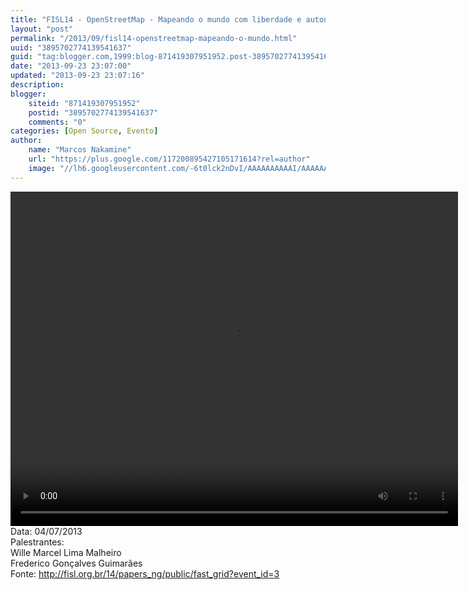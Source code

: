 ```yaml
---
title: "FISL14 - OpenStreetMap - Mapeando o mundo com liberdade e autonomia"
layout: "post"
permalink: "/2013/09/fisl14-openstreetmap-mapeando-o-mundo.html"
uuid: "3895702774139541637"
guid: "tag:blogger.com,1999:blog-871419307951952.post-3895702774139541637"
date: "2013-09-23 23:07:00"
updated: "2013-09-23 23:07:16"
description: 
blogger:
    siteid: "871419307951952"
    postid: "3895702774139541637"
    comments: "0"
categories: [Open Source, Evento]
author: 
    name: "Marcos Nakamine"
    url: "https://plus.google.com/117200895427105171614?rel=author"
    image: "//lh6.googleusercontent.com/-6t0lck2nDvI/AAAAAAAAAAI/AAAAAAAAOBw/_9ON3AiIr48/s32-c/photo.jpg"
---
```


<div class="css-full-post-content js-full-post-content">
<video controls="" height="535" width="716"><source src="http://hemingway.softwarelivre.org/fisl14/high/41d/sala41d-high-201307041604.ogg" type="video/ogg"></source>Your browser does not support the video tag.</video>Data: 04/07/2013<br>Palestrantes: <br>Wille Marcel Lima Malheiro<br>Frederico Gonçalves Guimarães<br>Fonte: <a href="http://fisl.org.br/14/papers_ng/public/fast_grid?event_id=3">http://fisl.org.br/14/papers_ng/public/fast_grid?event_id=3</a>
</div>